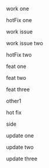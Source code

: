 work one

hotFix one

work issue

work issue two

hotFix two

feat one

feat two

feat three

other1

hot fix

side

update one

update two

update three
